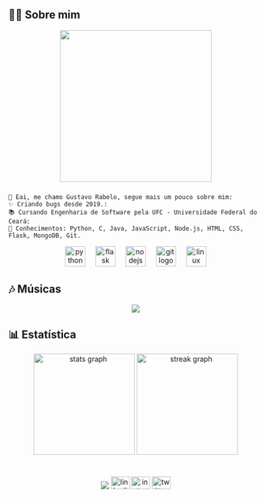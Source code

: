 
<h2 align="left">👨‍💻 Sobre mim</h2>

<div align="center">
<img height="300" src="https://media.giphy.com/media/rBodBIYwtWVOBUXQBp/giphy.gif"/>
</div>

###

```
👋 Eai, me chamo Gustavo Rabelo, segue mais um pouco sobre mim:
✨ Criando bugs desde 2019.:
📚 Cursando Engenharia de Software pela UFC - Universidade Federal do Ceará:
🎯 Conhecimentos: Python, C, Java, JavaScript, Node.js, HTML, CSS, Flask, MongoDB, Git.
```



<div align="center">
  <img src="https://cdn.jsdelivr.net/gh/devicons/devicon/icons/python/python-original.svg" height="40" alt="python logo"  />
  <img width="12" />
  <img src="https://cdn.jsdelivr.net/gh/devicons/devicon/icons/flask/flask-original.svg" height="40" alt="flask logo"  />
  <img width="12" />
  <img src="https://cdn.jsdelivr.net/gh/devicons/devicon/icons/nodejs/nodejs-original.svg" height="40" alt="nodejs logo"  />
  <img width="12" />
  <img src="https://cdn.jsdelivr.net/gh/devicons/devicon/icons/git/git-original.svg" height="40" alt="git logo"  />
  <img width="12" />
  <img src="https://cdn.jsdelivr.net/gh/devicons/devicon/icons/linux/linux-original.svg" height="40" alt="linux logo"  />
</div>

###

<h2 align="left"> 🎶 Músicas</h2>
<div align="center">
  <img src="https://spotify-recently-played-readme.vercel.app/api?user=3155swesxl62w7a7zpk4lydkui54&width=1000"  />
</div>

###

<h2 align="left">📊 Estatística</h1>
<div align="center">
  <img src="https://github-readme-stats.vercel.app/api?username=gustavorabeloo&hide_title=false&hide_rank=false&show_icons=true&include_all_commits=true&count_private=true&disable_animations=false&theme=midnight-purple&locale=pt-br&hide_border=true&border_radius=15&order=1" height="200" alt="stats graph"  />
  <img src="https://streak-stats.demolab.com?user=gustavorabeloo&locale=pt-br&mode=daily&theme=midnight-purple&hide_border=true&border_radius=15&date_format=n/j[/Y]&order=3" height="200" alt="streak graph"  />
</div>



<h1> </h1>
<div>
    
  <div align="center">
    <img src="https://visitor-badge.laobi.icu/badge?page_id=gustavorabeloo.gustavorabeloo&left_color=purple&right_color=black"  />
  <img src="https://raw.githubusercontent.com/maurodesouza/profile-readme-generator/master/src/assets/icons/social/linkedin/default.svg" width="37" height="25" alt="linkedin logo"  />
  <img src="https://raw.githubusercontent.com/maurodesouza/profile-readme-generator/master/src/assets/icons/social/instagram/default.svg" width="37" height="25" alt="instagram logo"  />
  <img src="https://raw.githubusercontent.com/maurodesouza/profile-readme-generator/master/src/assets/icons/social/twitter/default.svg" width="37" height="25" alt="twitter logo"  />



  
  </div>
</div>


###



